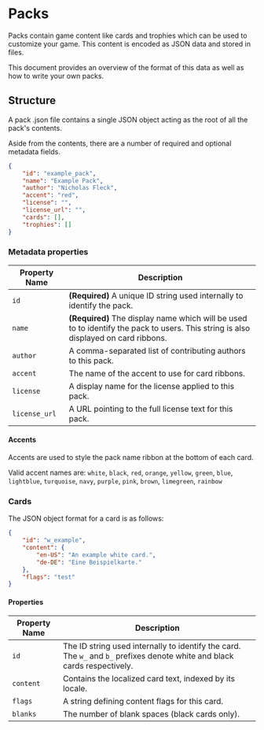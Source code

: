 # Packs

Packs contain game content like cards and trophies which can be used to customize your game. This content is encoded as JSON data and stored in files.

This document provides an overview of the format of this data as well as how to write your own packs.


## Structure

A pack .json file contains a single JSON object acting as the root of all the pack's contents.

Aside from the contents, there are a number of required and optional metadata fields.

```json
{
    "id": "example_pack",
    "name": "Example Pack",
    "author": "Nicholas Fleck",
    "accent": "red",
    "license": "",
    "license_url": "",
    "cards": [],
    "trophies": []
}
```

### Metadata properties

|Property Name|Description|
|-------------|-----------|
|`id`|**(Required)** A unique ID string used internally to identify the pack.|
|`name`|**(Required)** The display name which will be used to to identify the pack to users. This string is also displayed on card ribbons.|
|`author`|A comma-separated list of contributing authors to this pack.|
|`accent`|The name of the accent to use for card ribbons.|
|`license`|A display name for the license applied to this pack.|
|`license_url`|A URL pointing to the full license text for this pack.|

#### Accents

Accents are used to style the pack name ribbon at the bottom of each card.

Valid accent names are: `white`, `black`, `red`, `orange`, `yellow`, `green`, `blue`, `lightblue`, `turquoise`, `navy`, `purple`, `pink`, `brown`, `limegreen`, `rainbow`

### Cards

The JSON object format for a card is as follows:

```json
{
    "id": "w_example",
    "content": {
        "en-US": "An example white card.",
        "de-DE": "Eine Beispielkarte."
    },
    "flags": "test"
}
```

#### Properties

|Property Name|Description|
|-------------|-----------|
|`id`|The ID string used internally to identify the card. The `w_` and `b_` prefixes denote white and black cards respectively.|
|`content`|Contains the localized card text, indexed by its locale.|
|`flags`|A string defining content flags for this card.|
|`blanks`|The number of blank spaces (black cards only).|